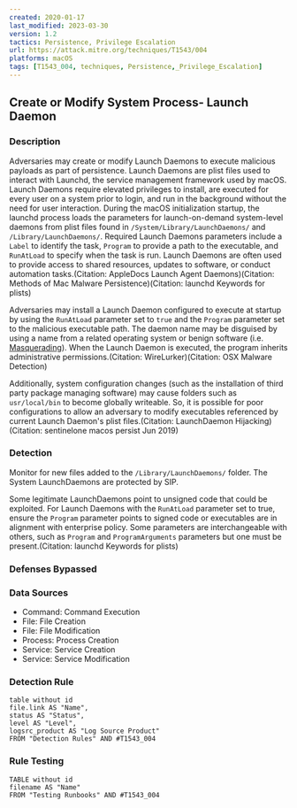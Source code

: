 ```yaml
---
created: 2020-01-17
last_modified: 2023-03-30
version: 1.2
tactics: Persistence, Privilege Escalation
url: https://attack.mitre.org/techniques/T1543/004
platforms: macOS
tags: [T1543_004, techniques, Persistence,_Privilege_Escalation]
---
```


## Create or Modify System Process- Launch Daemon

### Description

Adversaries may create or modify Launch Daemons to execute malicious payloads as part of persistence. Launch Daemons are plist files used to interact with Launchd, the service management framework used by macOS. Launch Daemons require elevated privileges to install, are executed for every user on a system prior to login, and run in the background without the need for user interaction. During the macOS initialization startup, the launchd process loads the parameters for launch-on-demand system-level daemons from plist files found in <code>/System/Library/LaunchDaemons/</code> and <code>/Library/LaunchDaemons/</code>. Required Launch Daemons parameters include a <code>Label</code> to identify the task, <code>Program</code> to provide a path to the executable, and <code>RunAtLoad</code> to specify when the task is run. Launch Daemons are often used to provide access to shared resources, updates to software, or conduct automation tasks.(Citation: AppleDocs Launch Agent Daemons)(Citation: Methods of Mac Malware Persistence)(Citation: launchd Keywords for plists)

Adversaries may install a Launch Daemon configured to execute at startup by using the <code>RunAtLoad</code> parameter set to <code>true</code> and the <code>Program</code> parameter set to the malicious executable path. The daemon name may be disguised by using a name from a related operating system or benign software (i.e. [Masquerading](https://attack.mitre.org/techniques/T1036)). When the Launch Daemon is executed, the program inherits administrative permissions.(Citation: WireLurker)(Citation: OSX Malware Detection)

Additionally, system configuration changes (such as the installation of third party package managing software) may cause folders such as <code>usr/local/bin</code> to become globally writeable. So, it is possible for poor configurations to allow an adversary to modify executables referenced by current Launch Daemon's plist files.(Citation: LaunchDaemon Hijacking)(Citation: sentinelone macos persist Jun 2019)

### Detection

Monitor for new files added to the <code>/Library/LaunchDaemons/</code> folder. The System LaunchDaemons are protected by SIP.

Some legitimate LaunchDaemons point to unsigned code that could be exploited. For Launch Daemons with the <code>RunAtLoad</code> parameter set to true, ensure the <code>Program</code> parameter points to signed code or executables are in alignment with enterprise policy. Some parameters are interchangeable with others, such as <code>Program</code> and <code>ProgramArguments</code> parameters but one must be present.(Citation: launchd Keywords for plists)



### Defenses Bypassed



### Data Sources

  - Command: Command Execution
  -  File: File Creation
  -  File: File Modification
  -  Process: Process Creation
  -  Service: Service Creation
  -  Service: Service Modification
### Detection Rule

```dataview
table without id
file.link AS "Name",
status AS "Status",
level AS "Level",
logsrc_product AS "Log Source Product"
FROM "Detection Rules" AND #T1543_004
```

### Rule Testing

```dataview
TABLE without id
filename AS "Name"
FROM "Testing Runbooks" AND #T1543_004
```
